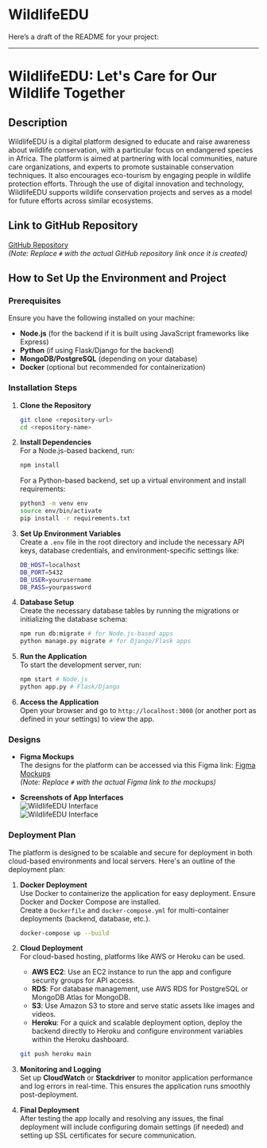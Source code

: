 # WildlifeEDU
Here’s a draft of the README for your project:

---

# WildlifeEDU: Let's Care for Our Wildlife Together

## Description
WildlifeEDU is a digital platform designed to educate and raise awareness about wildlife conservation, with a particular focus on endangered species in Africa. The platform is aimed at partnering with local communities, nature care organizations, and experts to promote sustainable conservation techniques. It also encourages eco-tourism by engaging people in wildlife protection efforts. Through the use of digital innovation and technology, WildlifeEDU supports wildlife conservation projects and serves as a model for future efforts across similar ecosystems.

## Link to GitHub Repository
[GitHub Repository](#)  
*(Note: Replace `#` with the actual GitHub repository link once it is created)*

## How to Set Up the Environment and Project

### Prerequisites
Ensure you have the following installed on your machine:
- **Node.js** (for the backend if it is built using JavaScript frameworks like Express)
- **Python** (if using Flask/Django for the backend)
- **MongoDB/PostgreSQL** (depending on your database)
- **Docker** (optional but recommended for containerization)

### Installation Steps
1. **Clone the Repository**  
   ```bash
   git clone <repository-url>
   cd <repository-name>
   ```

2. **Install Dependencies**  
   For a Node.js-based backend, run:  
   ```bash
   npm install
   ```  
   For a Python-based backend, set up a virtual environment and install requirements:  
   ```bash
   python3 -m venv env
   source env/bin/activate
   pip install -r requirements.txt
   ```

3. **Set Up Environment Variables**  
   Create a `.env` file in the root directory and include the necessary API keys, database credentials, and environment-specific settings like:
   ```bash
   DB_HOST=localhost
   DB_PORT=5432
   DB_USER=yourusername
   DB_PASS=yourpassword
   ```

4. **Database Setup**  
   Create the necessary database tables by running the migrations or initializing the database schema:
   ```bash
   npm run db:migrate # for Node.js-based apps
   python manage.py migrate # for Django/Flask apps
   ```

5. **Run the Application**  
   To start the development server, run:  
   ```bash
   npm start # Node.js
   python app.py # Flask/Django
   ```

6. **Access the Application**  
   Open your browser and go to `http://localhost:3000` (or another port as defined in your settings) to view the app.

### Designs
- **Figma Mockups**  
   The designs for the platform can be accessed via this Figma link: [Figma Mockups](#)  
   *(Note: Replace `#` with the actual Figma link to the mockups)*

- **Screenshots of App Interfaces**  
   ![WildlifeEDU Interface](./screenshots/interface1.png)  
   ![WildlifeEDU Interface](./screenshots/interface2.png)

### Deployment Plan
The platform is designed to be scalable and secure for deployment in both cloud-based environments and local servers. Here's an outline of the deployment plan:

1. **Docker Deployment**  
   Use Docker to containerize the application for easy deployment. Ensure Docker and Docker Compose are installed.  
   Create a `Dockerfile` and `docker-compose.yml` for multi-container deployments (backend, database, etc.).
   ```bash
   docker-compose up --build
   ```

2. **Cloud Deployment**  
   For cloud-based hosting, platforms like AWS or Heroku can be used.
   - **AWS EC2**: Use an EC2 instance to run the app and configure security groups for API access.
   - **RDS**: For database management, use AWS RDS for PostgreSQL or MongoDB Atlas for MongoDB.
   - **S3**: Use Amazon S3 to store and serve static assets like images and videos.
   - **Heroku**: For a quick and scalable deployment option, deploy the backend directly to Heroku and configure environment variables within the Heroku dashboard.
   ```bash
   git push heroku main
   ```

3. **Monitoring and Logging**  
   Set up **CloudWatch** or **Stackdriver** to monitor application performance and log errors in real-time. This ensures the application runs smoothly post-deployment.

4. **Final Deployment**  
   After testing the app locally and resolving any issues, the final deployment will include configuring domain settings (if needed) and setting up SSL certificates for secure communication.
